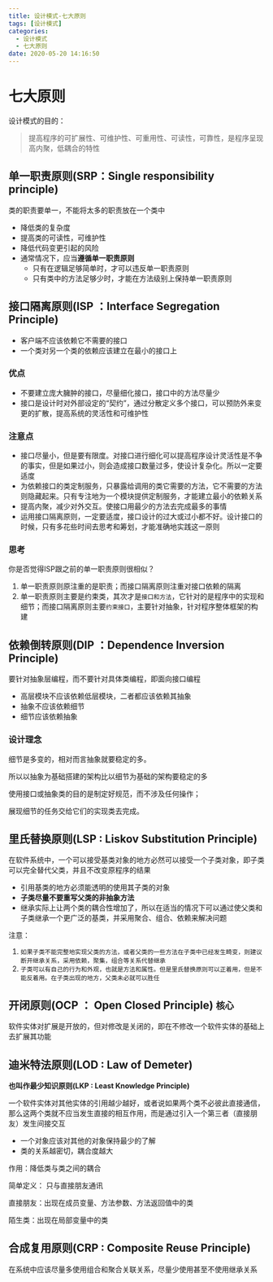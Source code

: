 ```yaml
---
title: 设计模式-七大原则
tags: [设计模式]
categories:
  - 设计模式
  - 七大原则
date: 2020-05-20 14:16:50
---
```


# 七大原则

设计模式的目的：

> 提高程序的可扩展性、可维护性、可重用性、可读性，可靠性，是程序呈现高内聚，低耦合的特性

## 单一职责原则(SRP：Single responsibility principle)

类的职责要单一，不能将太多的职责放在一个类中

* 降低类的复杂度
* 提高类的可读性，可维护性
* 降低代码变更引起的风险
* 通常情况下，应当**遵循单一职责原则**
  * 只有在逻辑足够简单时，才可以违反单一职责原则
  * 只有类中的方法足够少时，才能在方法级别上保持单一职责原则

## 接口隔离原则(ISP ：Interface Segregation Principle)

* 客户端不应该依赖它不需要的接口
* 一个类对另一个类的依赖应该建立在最小的接口上

### 优点

* 不要建立庞大臃肿的接口，尽量细化接口，接口中的方法尽量少
* 接口是设计时对外部设定的“契约”，通过分散定义多个接口，可以预防外来变更的扩散，提高系统的灵活性和可维护性

### 注意点

* 接口尽量小，但是要有限度。对接口进行细化可以提高程序设计灵活性是不争的事实，但是如果过小，则会造成接口数量过多，使设计复杂化。所以一定要适度
* 为依赖接口的类定制服务，只暴露给调用的类它需要的方法，它不需要的方法则隐藏起来。只有专注地为一个模块提供定制服务，才能建立最小的依赖关系
* 提高内聚，减少对外交互。使接口用最少的方法去完成最多的事情
* 运用接口隔离原则，一定要适度，接口设计的过大或过小都不好。设计接口的时候，只有多花些时间去思考和筹划，才能准确地实践这一原则

### 思考

你是否觉得ISP跟之前的单一职责原则很相似？

1. 单一职责原则原注重的是职责；而接口隔离原则注重对接口依赖的隔离
2. 单一职责原则主要是约束类，其次才是`接口和方法`，它针对的是程序中的实现和细节；而接口隔离原则主要`约束接口`，主要针对抽象，针对程序整体框架的构建

## 依赖倒转原则(DIP ：Dependence Inversion Principle)

要针对抽象层编程，而不要针对具体类编程，即面向接口编程

* 高层模块不应该依赖低层模块，二者都应该依赖其抽象
* 抽象不应该依赖细节
* 细节应该依赖抽象

### 设计理念

细节是多变的，相对而言抽象就要稳定的多。

所以以抽象为基础搭建的架构比以细节为基础的架构要稳定的多



使用接口或抽象类的目的是制定好规范，而不涉及任何操作；

展现细节的任务交给它们的实现类去完成。



## 里氏替换原则(LSP : Liskov Substitution Principle)

在软件系统中，一个可以接受基类对象的地方必然可以接受一个子类对象，即子类可以完全替代父类，并且不改变原程序的结果

* 引用基类的地方必须能透明的使用其子类的对象
* **子类尽量不要重写父类的非抽象方法**
* 继承实际上让两个类的耦合性增加了，所以在适当的情况下可以通过使父类和子类继承一个更广泛的基类，并采用聚合、组合、依赖来解决问题

注意：

1. `如果子类不能完整地实现父类的方法，或者父类的一些方法在子类中已经发生畸变，则建议断开继承关系，采用依赖，聚集，组合等关系代替继承`
2. `子类可以有自己的行为和外观，也就是方法和属性。但是里氏替换原则可以正着用，但是不能反着用。在子类出现的地方，父类未必就可以胜任`

## 开闭原则(OCP ： Open Closed Principle) `核心`

软件实体对扩展是开放的，但对修改是关闭的，即在不修改一个软件实体的基础上去扩展其功能



## 迪米特法原则(LOD : Law of Demeter)

**也叫作最少知识原则(LKP : Least Knowledge Principle)**

一个软件实体对其他实体的引用越少越好，或者说如果两个类不必彼此直接通信，那么这两个类就不应当发生直接的相互作用，而是通过引入一个第三者（直接朋友）发生间接交互

* 一个对象应该对其他的对象保持最少的了解
* 类的关系越密切，耦合度越大

作用：降低类与类之间的耦合

简单定义： 只与直接朋友通讯

直接朋友：出现在成员变量、方法参数、方法返回值中的类

陌生类：出现在局部变量中的类

## 合成复用原则(CRP : Composite Reuse Principle)

在系统中应该尽量多使用组合和聚合关联关系，尽量少使用甚至不使用继承关系